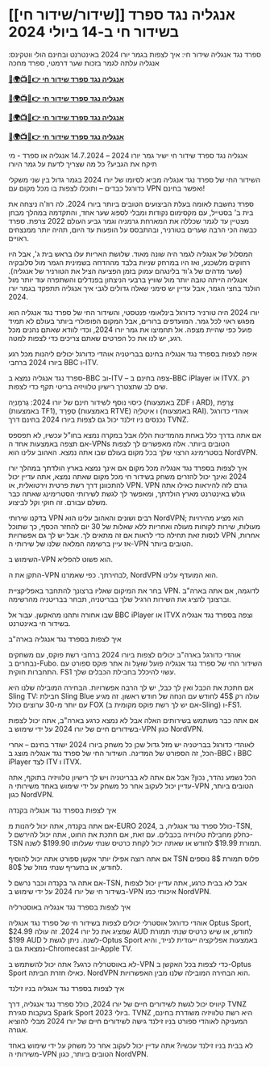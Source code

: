 # [[שידור/שידור חי]] אנגליה נגד ספרד בשידור חי ב-14 ביולי 2024

ספרד נגד אנגליה שידור חי: איך לצפות בגמר יורו 2024 באינטרנט ובחינם הולי ווטקינס: אנגליה עלתה לגמר בזכות שער דרמטי, ספרד מחכה

**[🔴🌍📺📱👉 אנגליה נגד ספרד שידור חי](https://cutt.ly/2ehllKjQ)**

**[🔴🌍📺📱👉 אנגליה נגד ספרד שידור חי](https://cutt.ly/2ehllKjQ)**

**[🔴🌍📺📱👉 אנגליה נגד ספרד שידור חי](https://cutt.ly/2ehllKjQ)**

**[🔴🌍📺📱👉 אנגליה נגד ספרד שידור חי](https://cutt.ly/2ehllKjQ)**

אנגליה נגד ספרד שידור חי ישיר גמר יורו 2024 – 14.7.2024 אנגליה או ספרד - מי תיקח את הגביע? כל מה שצריך לדעת על גמר היורו

השידור החי של ספרד נגד אנגליה מביא לסיומו של יורו 2024 בגמר גדול בין שני משקלי כדורגל כבדים – ותוכלו לצפות בו מכל מקום עם VPN ואפשר בחינם!

ספרד נחשבת לאומה בעלת הביצועים הטובים ביותר ביורו 2024. לה רוז'ה ניצחה את בית ב' בסטייל, עם מקסימום נקודות ומבלי לספוג שער אחד, והתקדמה במהלך מבחן מצטיין עד לגמר שכללה את המארחת גרמניה וגמר גביע העולם 2022 צרפת. ספרד כבשה הכי הרבה שערים בטורניר, ובהתבסס על הופעות עד היום, תהיה יותר ממנצחים ראויים.

המסלול של אנגליה לגמר היה שונה מאוד. שלושת האריות עלו בראש בית ג', אבל היו רחוקים מלשכנע, ואז היו במרחק שניות בלבד מההדחה בשמינית הגמר מול סלובקיה (שער מדהים של ג'וד בלינגהם עמוק בזמן הפציעה הציל את הטורניר של אנגליה). אנגליה הייתה טובה יותר מול שוויץ ברבעי הניצחון בפנדלים והשתפרה עוד יותר מול הולנד בחצי הגמר, אבל עדיין יש סימני שאלה גדולים לגבי איך אנגליה תתפקד בגמר יורו 2024.

יורו 2024 היה טורניר כדורגל בינלאומי פנטסטי, והשידור החי של ספרד נגד אנגליה הוא מפגש ראוי לכל גמר. המועדפים ברורים, אבל המקום הפופולרי ביותר בעולם לא תמיד פועל כפי שהיית מצפה. אל תחמיצו את גמר יורו 2024, וכדי לוודא שאתם נהנים מכל רגע, יש לנו את כל הפרטים שאתם צריכים כדי לצפות למטה.

איפה לצפות בספרד נגד אנגליה בחינם בבריטניה אוהדי כדורגל יכולים ליהנות מכל רגע ביורו 2024 ברחבי BBC ו-ITV.

ספרד נגד אנגליה נמצא ב-BBC וב-ITV – צפה בחינם ב-BBC iPlayer אוֹ ITVX. רק שים לב שתצטרך רישיון טלוויזיה בריטי תקף כדי לצפות.

כיסוי נוסף לשידור חינם של יורו 2024: גֶרמָנִיָה (באמצעות ZDF ו ARD), צָרְפַת (באמצעות TF1), סְפָרַד (באמצעות RTVE) ו אִיטַלִיָה (באמצעות RAI). אוהדי כדורגל נכנסים ניו זילנד יכול גם לצפות ביורו 2024 בחינם דרך TVNZ.

אם אתה בדרך כלל באחת מהמדינות הללו אבל במקרה נמצא בחו"ל עכשיו, לא תפספס אם תצפה באמצעות אחד ה-VPNs הטובים ביותר. אלה מאפשרים לך לצפות בסטרימינג הרצוי שלך בכל מקום בעולם שבו אתה נמצא. האהוב עלינו הוא NordVPN.

איך לצפות בספרד נגד אנגליה מכל מקום אם אינך נמצא בארץ הולדתך במהלך יורו 2024 ואינך יכול להזרים משחק בשידור חי מכל מקום שאתה נמצא, אתה עדיין יכול להתכוונן דרך רשת פרטית וירטואלית, או VPN. VPN גורם לזה להיראות כאילו אתה גולש באינטרנט מארץ הולדתך, ומאפשר לך לגשת לשירותי הסטרימינג שאתה כבר משלם עבורם. זה חוקי וקל לביצוע.

בדקנו שירותי VPN רבים ושונים והאהוב עלינו הוא NordVPN; הוא מציע מהירויות מעולות, שירות לקוחות מעולה ואחריות ללא שאלות של 30 יום להחזר הכסף, כך שתוכל לנסות זאת תחילה כדי לראות אם זה מתאים לך. אבל יש לך גם אפשרויות VPN אחרות, אז עיין ברשימה המלאה שלנו של שירותי ה-VPN הטובים ביותר.

השימוש ב-VPN הוא פשוט להפליא.

התקן את ה-VPN לבחירתך. כפי שאמרנו, NordVPN הוא המועדף עלינו.

בחר את המיקום שאליו ברצונך להתחבר באפליקציית VPN. לדוגמה, אם אתה בארה"ב וברצונך להציג את השירות הרגיל שלך בבריטניה, תבחר בבריטניה מהרשימה.

שבו אחורה ותהנו מהאקשן. עבור אל BBC iPlayer או ITVX וצפה בספרד נגד אנגליה בשידור חי באינטרנט.

איך לצפות בספרד נגד אנגליה בארה"ב

אוהדי כדורגל בארה"ב יכולים לצפות ביורו 2024 ברחבי רשת פוקס, עם משחקים נבחרים ב-Fubo. השידור החי של ספרד נגד אנגליה פועל שׁוּעָל וה אתר פוקס ספורט עם התחברות חוקית. FS1 עשוי להיכלל בחבילת הכבלים שלך.

אם חתכת את הכבל ואין לך כבל, יש לך הרבה אפשרויות. הבחירה המובילה שלנו היא Sling TV: חבילת Sling Blue עולה רק 45$ לחודש עם הנחה של חודש ראשון. זה מגיע עם יותר מ-30 ערוצים כולל FOX (אם יש לך רשת פוקס מקומית ב-Sling) ו-FS1.

אם אתה כבר משתמש בשירותים האלה אבל לא נמצא כרגע בארה"ב, אתה יכול לצפות בשידורים חיים של יורו 2024 על ידי שימוש ב-VPN כגון NordVPN.

לאוהדי כדורגל בבריטניה יש מזל גדול שכן כל משחק ביורו 2024 ישודר בחינם – אחרי הכל, זה הספורט של המדינה. השידור החי של ספרד נגד אנגליה מוצג ב-BBC ו BBC iPlayer לצד ITV ו ITVX.

הכל נשמע נהדר, נכון? אבל אם אתה לא בבריטניה ויש לך רישיון טלוויזיה בתוקף, אתה עדיין יכול לעקוב אחר כל משחק על ידי שימוש באחד משירותי ה-VPN הטובים ביותר, כגון NordVPN.

איך לצפות בספרד נגד אנגליה בקנדה

אם אתה בקנדה, אתה יכול ליהנות מ-EURO 2024, כולל ספרד נגד אנגליה, ב-TSN, כחלק מחבילת טלוויזיה בכבלים. עם זאת, אם חתכת את החוט, אתה יכול להירשם ל-TSN תמורת $19.99 לחודש או שאתה יכול לקחת כרטיס שנתי שעלותו $199.90 לשנה.

אם אתה רוצה אפילו יותר אקשן ספורט אתה יכול להוסיף TSN פלוס תמורת 8$ נוספים לחודש, או בתעריף שנתי מוזל של 80$.

אם אתה גר בקנדה וכבר נרשם ל-TSN, אבל לא בבית כרגע, אתה עדיין יכול לצפות בשידור חי של יורו 2024 על ידי שימוש ב-VPN איכותי כמו NordVPN.

איך לצפות בספרד נגד אנגליה באוסטרליה

אוהדי כדורגל אוסטרלי יכולים לצפות בשידור חי של ספרד נגד אנגליה Optus Sport, שמציג את כל יורו 2024. זה עולה $24.99 AUD לחודש, או שיש כרטיס שנתי תמורת $199 AUD לשנה. ניתן לגשת ל-Optus Sport באמצעות אפליקציה ייעודית לנייד, והיא נמצאת גם ב-Chromecast וב-Apple TV.

לא באוסטרליה כרגע? אתה יכול להשתמש ב-VPN כדי לצפות בכל האקשן ב-Optus Sport כאילו חזרת הביתה. NordVPN הוא הבחירה המובילה שלנו מבין האפשרויות.

איך לצפות בספרד נגד אנגליה בניו זילנד

קיוויס יכול לגשת לשידורים חיים של יורו 2024, כולל ספרד נגד אנגליה, דרך TVNZ בעקבות סגירת Spark Sport ביולי 2023. TVNZ היא רשת טלוויזיה משודרת בחינם, המעניקה לאוהדי ספורט בניו זילנד גישה לשידורים חיים של יורו 2024 מבלי להוציא אגורה.

לא בבית בניו זילנד עכשיו? אתה עדיין יכול לעקוב אחר כל משחק על ידי שימוש באחד משירותי ה-VPN הטובים ביותר, כגון NordVPN.
